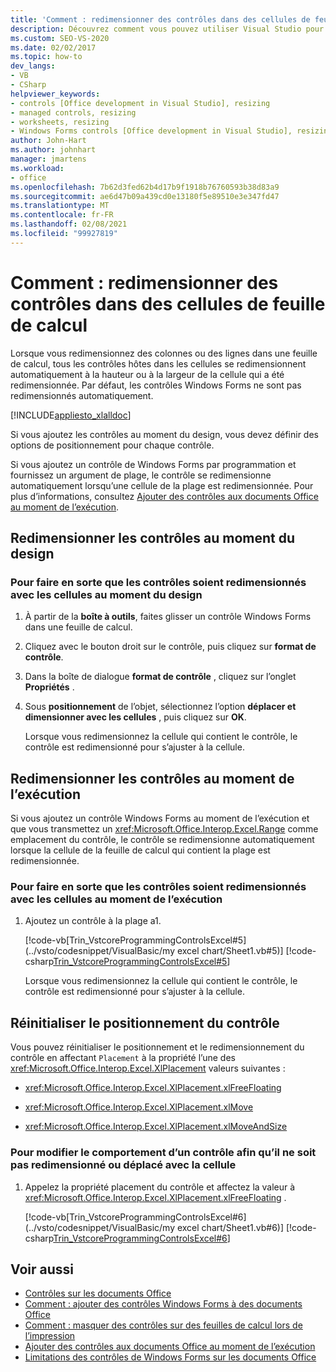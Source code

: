 ```yaml
---
title: 'Comment : redimensionner des contrôles dans des cellules de feuille de calcul'
description: Découvrez comment vous pouvez utiliser Visual Studio pour redimensionner des contrôles dans des cellules de feuille de calcul Microsoft Excel au moment de la conception et au moment de l’exécution.
ms.custom: SEO-VS-2020
ms.date: 02/02/2017
ms.topic: how-to
dev_langs:
- VB
- CSharp
helpviewer_keywords:
- controls [Office development in Visual Studio], resizing
- managed controls, resizing
- worksheets, resizing
- Windows Forms controls [Office development in Visual Studio], resizing
author: John-Hart
ms.author: johnhart
manager: jmartens
ms.workload:
- office
ms.openlocfilehash: 7b62d3fed62b4d17b9f1918b76760593b38d83a9
ms.sourcegitcommit: ae6d47b09a439cd0e13180f5e89510e3e347fd47
ms.translationtype: MT
ms.contentlocale: fr-FR
ms.lasthandoff: 02/08/2021
ms.locfileid: "99927819"
---
```

# <a name="how-to-resize-controls-within-worksheet-cells"></a>Comment : redimensionner des contrôles dans des cellules de feuille de calcul
  Lorsque vous redimensionnez des colonnes ou des lignes dans une feuille de calcul, tous les contrôles hôtes dans les cellules se redimensionnent automatiquement à la hauteur ou à la largeur de la cellule qui a été redimensionnée. Par défaut, les contrôles Windows Forms ne sont pas redimensionnés automatiquement.

 [!INCLUDE[appliesto_xlalldoc](../vsto/includes/appliesto-xlalldoc-md.md)]

 Si vous ajoutez les contrôles au moment du design, vous devez définir des options de positionnement pour chaque contrôle.

 Si vous ajoutez un contrôle de Windows Forms par programmation et fournissez un argument de plage, le contrôle se redimensionne automatiquement lorsqu’une cellule de la plage est redimensionnée. Pour plus d’informations, consultez [Ajouter des contrôles aux documents Office au moment de l’exécution](../vsto/adding-controls-to-office-documents-at-run-time.md).

## <a name="resize-controls-at-design-time"></a>Redimensionner les contrôles au moment du design

### <a name="to-make-controls-resize-with-cells-at-design-time"></a>Pour faire en sorte que les contrôles soient redimensionnés avec les cellules au moment du design

1. À partir de la **boîte à outils**, faites glisser un contrôle Windows Forms dans une feuille de calcul.

2. Cliquez avec le bouton droit sur le contrôle, puis cliquez sur **format de contrôle**.

3. Dans la boîte de dialogue **format de contrôle** , cliquez sur l’onglet **Propriétés** .

4. Sous **positionnement** de l’objet, sélectionnez l’option **déplacer et dimensionner avec les cellules** , puis cliquez sur **OK**.

     Lorsque vous redimensionnez la cellule qui contient le contrôle, le contrôle est redimensionné pour s’ajuster à la cellule.

## <a name="resize-controls-at-run-time"></a>Redimensionner les contrôles au moment de l’exécution
 Si vous ajoutez un contrôle Windows Forms au moment de l’exécution et que vous transmettez un <xref:Microsoft.Office.Interop.Excel.Range> comme emplacement du contrôle, le contrôle se redimensionne automatiquement lorsque la cellule de la feuille de calcul qui contient la plage est redimensionnée.

### <a name="to-make-controls-resize-with-cells-at-run-time"></a>Pour faire en sorte que les contrôles soient redimensionnés avec les cellules au moment de l’exécution

1. Ajoutez un contrôle à la plage a1.

     [!code-vb[Trin_VstcoreProgrammingControlsExcel#5](../vsto/codesnippet/VisualBasic/my excel chart/Sheet1.vb#5)]
     [!code-csharp[Trin_VstcoreProgrammingControlsExcel#5](../vsto/codesnippet/CSharp/Trin_VstcoreProgrammingControlsExcelCS/Sheet1.cs#5)]

     Lorsque vous redimensionnez la cellule qui contient le contrôle, le contrôle est redimensionné pour s’ajuster à la cellule.

## <a name="reset-control-placement"></a>Réinitialiser le positionnement du contrôle
 Vous pouvez réinitialiser le positionnement et le redimensionnement du contrôle en affectant `Placement` à la propriété l’une des <xref:Microsoft.Office.Interop.Excel.XlPlacement> valeurs suivantes :

- <xref:Microsoft.Office.Interop.Excel.XlPlacement.xlFreeFloating>

- <xref:Microsoft.Office.Interop.Excel.XlPlacement.xlMove>

- <xref:Microsoft.Office.Interop.Excel.XlPlacement.xlMoveAndSize>

### <a name="to-change-the-behavior-of-a-control-so-that-it-does-not-resize-or-move-with-the-cell"></a>Pour modifier le comportement d’un contrôle afin qu’il ne soit pas redimensionné ou déplacé avec la cellule

1. Appelez la propriété placement du contrôle et affectez la valeur à <xref:Microsoft.Office.Interop.Excel.XlPlacement.xlFreeFloating> .

     [!code-vb[Trin_VstcoreProgrammingControlsExcel#6](../vsto/codesnippet/VisualBasic/my excel chart/Sheet1.vb#6)]
     [!code-csharp[Trin_VstcoreProgrammingControlsExcel#6](../vsto/codesnippet/CSharp/Trin_VstcoreProgrammingControlsExcelCS/Sheet1.cs#6)]

## <a name="see-also"></a>Voir aussi
- [Contrôles sur les documents Office](../vsto/controls-on-office-documents.md)
- [Comment : ajouter des contrôles Windows Forms à des documents Office](../vsto/how-to-add-windows-forms-controls-to-office-documents.md)
- [Comment : masquer des contrôles sur des feuilles de calcul lors de l’impression](../vsto/how-to-hide-controls-on-worksheets-when-printing.md)
- [Ajouter des contrôles aux documents Office au moment de l’exécution](../vsto/adding-controls-to-office-documents-at-run-time.md)
- [Limitations des contrôles de Windows Forms sur les documents Office](../vsto/limitations-of-windows-forms-controls-on-office-documents.md)
